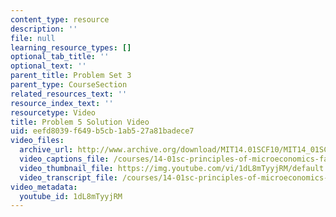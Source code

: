 ```yaml
---
content_type: resource
description: ''
file: null
learning_resource_types: []
optional_tab_title: ''
optional_text: ''
parent_title: Problem Set 3
parent_type: CourseSection
related_resources_text: ''
resource_index_text: ''
resourcetype: Video
title: Problem 5 Solution Video
uid: eefd8039-f649-b5cb-1ab5-27a81badece7
video_files:
  archive_url: http://www.archive.org/download/MIT14.01SCF10/MIT14_01SCF10_problem_3-5_300k.mp4
  video_captions_file: /courses/14-01sc-principles-of-microeconomics-fall-2011/5a38182d6db15a7abe0642952542dbae_1dL8mTyyjRM.vtt
  video_thumbnail_file: https://img.youtube.com/vi/1dL8mTyyjRM/default.jpg
  video_transcript_file: /courses/14-01sc-principles-of-microeconomics-fall-2011/fcff9958167ef6e290671027a0726139_1dL8mTyyjRM.pdf
video_metadata:
  youtube_id: 1dL8mTyyjRM
---
```

